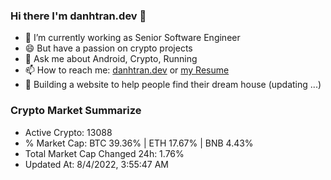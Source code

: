 ### Hi there I'm danhtran.dev 👋

- 🔭 I’m currently working as Senior Software Engineer
- 😄 But have a passion on crypto projects
- 💬 Ask me about Android, Crypto, Running 
- 📫 How to reach me: <a href="https://danhtran.dev" target="_blank">danhtran.dev</a> or <a href="Developer-Resume.pdf" target="_blank">my Resume</a>
- 🌱 Building a website to help people find their dream house (updating ...)

### Crypto Market Summarize
- Active Crypto: 13088
- % Market Cap: BTC 39.36% | ETH 17.67% | BNB 4.43%
- Total Market Cap Changed 24h: 1.76%
- Updated At: 8/4/2022, 3:55:47 AM
